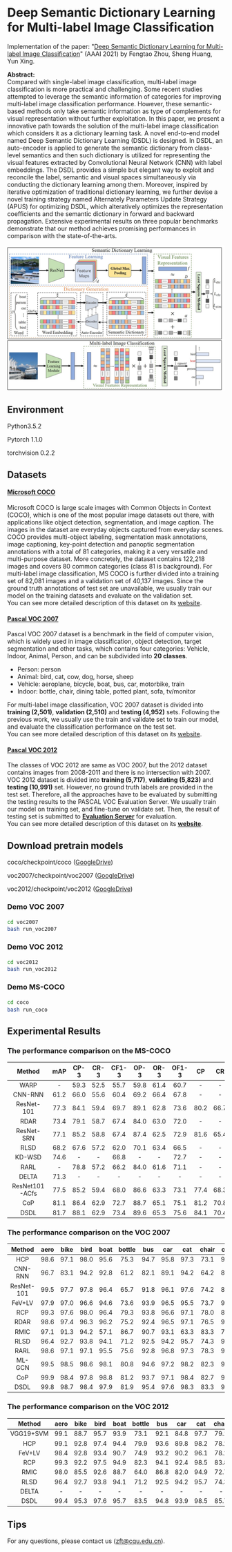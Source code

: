 # Deep Semantic Dictionary Learning for Multi-label Image Classification

Implementation of the paper: "[Deep Semantic Dictionary Learning for Multi-label Image Classification](https://ojs.aaai.org/index.php/AAAI/article/view/16472)" (AAAI 2021) by Fengtao Zhou, Sheng Huang, Yun Xing.

**Abstract:**  
Compared with single-label image classification, multi-label image classification is more practical and challenging. Some recent studies attempted to leverage the semantic information of categories for improving multi-label image classification performance. However, these semantic-based methods only take semantic information as type of complements for visual representation without further exploitation. In this paper, we present a innovative path towards the solution of the multi-label image classification which considers it as a dictionary learning task. A novel end-to-end model named Deep Semantic Dictionary Learning (DSDL) is designed. In DSDL, an auto-encoder is applied to generate the semantic dictionary from class-level semantics and then such dictionary is utilized for representing the visual features extracted by Convolutional Neural Network (CNN) with label embeddings. The DSDL provides a simple but elegant way to exploit and reconcile the label, semantic and visual spaces simultaneously via conducting the dictionary learning among them. Moreover, inspired by iterative optimization of traditional dictionary learning, we further devise a novel training strategy named Alternately Parameters Update Strategy (APUS) for optimizing DSDL, which alteratively optimizes the representation coefficients and the semantic dictionary in forward and backward propagation. Extensive experimental results on three popular benchmarks demonstrate that our method achieves promising performances in comparison with the state-of-the-arts.

![Pipeline](framework.jpg)

## Environment

Python3.5.2

Pytorch 1.1.0

torchvision 0.2.2

## Datasets
#### [Microsoft COCO](http://cocodataset.org/#home)
Microsoft COCO is large scale images with Common Objects in Context (COCO), which is one of the most popular image 
datasets out there, with applications like object detection, segmentation, and image caption. The images in the dataset 
are everyday objects captured from everyday scenes. COCO provides multi-object labeling, segmentation mask annotations, 
image captioning, key-point detection and panoptic segmentation annotations with a total of 81 categories, making it a very 
versatile and multi-purpose dataset. More concretely, the dataset contains 122,218 images and covers 80 common 
categories (class 81 is background). For multi-label image classification, MS COCO is further divided into a training set of 82,081 images and a validation set 
of 40,137 images. Since the ground truth annotations of test set are unavailable, we usually train our model on the training 
datasets and evaluate on the validation set. <br />
You can see more detailed description of this dataset on its [website](https://cocodataset.org/). <br />

#### [Pascal VOC 2007](http://host.robots.ox.ac.uk/pascal/VOC/voc2007/)
Pascal VOC 2007 dataset is a benchmark in the field of computer vision, which is widely used in image classification,
object detection, target segmentation and other tasks, which contains four categories: Vehicle, Indoor, Animal,
Person, and can be subdivided into **20 classes**.

* Person: person
* Animal: bird, cat, cow, dog, horse, sheep
* Vehicle: aeroplane, bicycle, boat, bus, car, motorbike, train
* Indoor: bottle, chair, dining table, potted plant, sofa, tv/monitor

For multi-label image classification, VOC 2007 dataset is divided into
**training (2,501)**, **validation (2,510)** and **testing (4,952)** sets. Following the previous work, we usually use the train and
validate set to train our model, and evaluate the classification performance on the test set.<br />
You can see more detailed description of this dataset on its [website](http://host.robots.ox.ac.uk/pascal/VOC/voc2007/). <br />

#### [Pascal VOC 2012](http://host.robots.ox.ac.uk/pascal/VOC/voc2012/)
The classes of VOC 2012 are same as VOC 2007, but the 2012 dataset contains images from 2008-2011 and there is no 
 intersection with 2007. VOC 2012 dataset is divided into **training (5,717)**, **validating (5,823)** and **testing (10,991)** set. 
 However, no ground truth labels are provided in the test set. Therefore, all the approaches have to be evaluated by 
 submitting the testing results to the PASCAL VOC Evaluation Server. We usually train our model on training set, and 
 fine-tune on validate set. Then, the result of testing set is submitted to 
 **[Evaluation Server](http://host.robots.ox.ac.uk:8080/)** for evaluation.<br />
You can see more detailed description of this dataset on its **[website](http://host.robots.ox.ac.uk/pascal/VOC/voc2012/)**. <br />


## Download pretrain models

coco/checkpoint/coco ([GoogleDrive](https://drive.google.com/file/d/1gEGHRAP8T5qHL3KE433F_FmyBkBTz1Ti/view?usp=sharing))

voc2007/checkpoint/voc2007 ([GoogleDrive](https://drive.google.com/file/d/1vS-EponLVU1MDwTfP3XUVWO70M7R1Yv4/view?usp=sharing))

voc2012/checkpoint/voc2012 ([GoogleDrive](https://drive.google.com/file/d/1BHPWXp6axbRRGl44ju75eb3ghftX8Ikk/view?usp=sharing))

### Demo VOC 2007

```sh
cd voc2007
bash run_voc2007
```

### Demo VOC 2012

```sh
cd voc2012
bash run_voc2012
```

### Demo MS-COCO

```sh
cd coco
bash run_coco
```

## Experimental Results
### The performance comparison on the MS-COCO
|  Method      |mAP  |CP-3 |CR-3 |CF1-3|OP-3 |OR-3 |OF1-3|CP   |CR   |CF1  |OP   |OR   |OF1  |
|:------------:|:---:|:---:|:---:|:---:|:---:|:---:|:---:|:---:|:---:|:---:|:---:|:---:|:---:|
|WARP          |-    |59.3 |52.5 |55.7 |59.8 |61.4 | 60.7|-    | -   |-    | -   | -   | -   |
|CNN-RNN       |61.2 |66.0 |55.6 |60.4 |69.2 |66.4 | 67.8|-    | -   |-    | -   | -   | -   |
|ResNet-101    |77.3 |84.1 |59.4 |69.7 |89.1 |62.8 | 73.6|80.2 | 66.7|72.8 | 83.9| 70.8| 76.8|
|RDAR          |73.4 |79.1 |58.7 |67.4 |84.0 |63.0 | 72.0|-    | -   |-    | -   | -   | -   |
|ResNet-SRN    |77.1 |85.2 |58.8 |67.4 |87.4 |62.5 | 72.9|81.6 | 65.4|71.2 | 82.7| 69.9| 75.8|
|RLSD          |68.2 |67.6 |57.2 |62.0 |70.1 |63.4 | 66.5|-    | -   |-    | -   | -   | -   |
|KD-WSD        |74.6 |-    |-    |66.8 |-    |-    | 72.7|-    | -   |69.2 | -   | -   | 74.0|
|RARL          |-    |78.8 |57.2 |66.2 |84.0 |61.6 | 71.1|-    | -   |-    | -   | -   | -   |
|DELTA         |71.3 |-    |-    |-    |-    |-    | -   |-    | -   |-    | -   | -   | -   |
|ResNet101-ACfs|77.5 |85.2 |59.4 |68.0 |86.6 |63.3 | 73.1|77.4 | 68.3|72.2 | 79.8| 73.1| 76.3|
|CoP           |81.1 |86.4 |62.9 |72.7 |88.7 |65.1 | 75.1|81.2 | 70.8|75.8 | 83.6| 73.3| 78.1|
|DSDL          |81.7 |88.1 |62.9 |73.4 |89.6 |65.3 | 75.6|84.1 | 70.4|76.7 | 85.1| 73.9| 79.1|     

### The performance comparison on the VOC 2007
|    Method    | aero  |  bike |  bird |  boat | bottle|  bus  |  car  |  cat  | chair |  cow  | table |  dog  | horse | motor | person| plant | sheep |  sofa | train |   tv  | mAP |
|:------------:|:-----:|:-----:|:-----:|:-----:|:-----:|:-----:|:-----:|:-----:|:-----:|:-----:|:-----:|:-----:|:-----:|:-----:|:-----:|:-----:|:-----:|:-----:|:-----:|:-----:|:---:|
|HCP           | 98.6  |	97.1  |	98.0  |	95.6  |	75.3  |	94.7  |	95.8  |	97.3  |	73.1  |	90.2  |	80.0  |	97.3  |	96.1  |	94.9  |	96.3  |	78.3  |	94.7  |	76.2  |	97.9  |	91.5  |	90.9|
|CNN-RNN       | 96.7  |	83.1  |	94.2  |	92.8  |	61.2  |	82.1  |	89.1  |	94.2  |	64.2  |	83.6  |	70.0  |	92.4  |	91.7  |	84.2  |	93.7  |	59.8  |	93.2  |	75.3  |	99.7  |	78.6  |	84.0|
|ResNet-101    | 99.5  |	97.7  |	97.8  |	96.4  |	65.7  |	91.8  |	96.1  |	97.6  |	74.2  |	80.9  |	85.0  |	98.4  |	96.5  |	95.9  |	98.4  |	70.1  |	88.3  |	80.2  |	98.9  |	89.2  |	89.9|
|FeV+LV        | 97.9  |	97.0  |	96.6  |	94.6  |	73.6  |	93.9  |	96.5  |	95.5  |	73.7  |	90.3  |	82.8  |	95.4  |	97.7  |	95.9  |	98.6  |	77.6  |	88.7  |	78.0  |	98.3  |	89.0  |	90.6|
|RCP           | 99.3  |	97.6  |	98.0  |	96.4  |	79.3  |	93.8  |	96.6  |	97.1  |	78.0  |	88.7  |	87.1  |	97.1  |	96.3  |	95.4  |	99.1  |	82.1  |	93.6  |	82.2  |	98.4  |	92.8  |	92.5|
|RDAR          | 98.6  |	97.4  |	96.3  |	96.2  |	75.2  |	92.4  |	96.5  |	97.1  |	76.5  |	92.0  |	87.7  |	96.8  |	97.5  |	93.8  |	98.5  |	81.6  |	93.7  |	82.8  |	98.6  |	89.3  |	91.9|
|RMIC          | 97.1  |	91.3  |	94.2  |	57.1  |	86.7  |	90.7  |	93.1  |	63.3  |	83.3  |	76.4  |	92.8  |	94.4  |	91.6  |	95.1  |	92.3  |	59.7  |	86.0  |	69.5  |	96.4  |	79.0  |	84.5|
|RLSD          | 96.4  |	92.7  |	93.8  |	94.1  |	71.2  |	92.5  |	94.2  |	95.7  |	74.3  |	90.0  |	74.2  |	95.4  |	96.2  |	92.1  |	97.9  |	66.9  |	93.5  |	73.7  |	97.5  |	87.6  |	88.5|
|RARL          | 98.6  |	97.1  |	97.1  |	95.5  |	75.6  |	92.8  |	96.8  |	97.3  |	78.3  |	92.2  |	87.6  |	96.9  |	96.5  |	93.6  |	98.5  |	81.6  |	93.1  |	83.2  |	98.5  |	89.3  |	92.0|
|ML-GCN        | 99.5  |	98.5  |	98.6  |	98.1  |	80.8  |	94.6  |	97.2  |	98.2  |	82.3  |	95.7  |	86.4  |	98.2  |	98.4  |	96.7  |	99.0  |	84.7  |	96.7  |	84.3  |	98.9  |	93.7  |	94.0|
|CoP           | 99.9  |	98.4  |	97.8  |	98.8  |	81.2  |	93.7  |	97.1  |	98.4  |	82.7  |	94.6  |	87.1  |	98.1  |	97.6  |	96.2  |	98.8  |	83.2  |	96.2  |	84.7  |	99.1  |	93.5  |	93.8|
|DSDL          | 99.8  |	98.7  |	98.4  |	97.9  |	81.9  |	95.4  |	97.6  |	98.3  |	83.3  |	95.0  |	88.6  |	98.0  |	97.9  |	95.8  |	99.0  |	86.6  |	95.9  |	86.4  |	98.6  |	94.4  |	94.4|


### The performance comparison on the VOC 2012
|    Method    | aero  |  bike |  bird |  boat | bottle|  bus  |  car  |  cat  | chair |  cow  | table |  dog  | horse | motor | person| plant | sheep |  sofa | train |   tv  | mAP |
|:------------:|:-----:|:-----:|:-----:|:-----:|:-----:|:-----:|:-----:|:-----:|:-----:|:-----:|:-----:|:-----:|:-----:|:-----:|:-----:|:-----:|:-----:|:-----:|:-----:|:-----:|:---:|
|VGG19+SVM     | 99.1  | 88.7  | 95.7  | 93.9  | 73.1  | 92.1  | 84.8  | 97.7  | 79.1  | 90.7  | 83.2  | 97.3  | 96.2  | 94.3  | 96.9  | 63.4  | 93.2  | 74.6  | 97.3  | 87.9  | 89.0|
|HCP           | 99.1  | 92.8  | 97.4  | 94.4  | 79.9  | 93.6  | 89.8  | 98.2  | 78.2  | 94.9  | 79.8  | 97.8  | 97.0  | 93.8  | 96.4  | 74.3  | 94.7  | 71.9  | 96.7  | 88.6  | 90.5|
|FeV+LV        | 98.4  | 92.8  | 93.4  | 90.7  | 74.9  | 93.2  | 90.2  | 96.1  | 78.2  | 89.8  | 80.6  | 95.7  | 96.1  | 95.3  | 97.5  | 73.1  | 91.2  | 75.4  | 97.0  | 88.2  | 89.4|
|RCP           | 99.3  | 92.2  | 97.5  | 94.9  | 82.3  | 94.1  | 92.4  | 98.5  | 83.8  | 93.5  | 83.1  | 98.1  | 97.3  | 96.0  | 98.8  | 77.7  | 95.1  | 79.4  | 97.7  | 92.4  | 92.2|
|RMIC          | 98.0  | 85.5  | 92.6  | 88.7  | 64.0  | 86.8  | 82.0  | 94.9  | 72.7  | 83.1  | 73.4  | 95.2  | 91.7  | 90.8  | 95.5  | 58.3  | 87.6  | 70.6  | 93.8  | 83.0  | 84.4|
|RLSD          | 96.4  | 92.7  | 93.8  | 94.1  | 71.2  | 92.5  | 94.2  | 95.7  | 74.3  | 90.0  | 74.2  | 95.4  | 96.2  | 92.1  | 97.9  | 66.9  | 93.5  | 73.7  | 97.5  | 87.6  | 88.5|
|DELTA         |   -   |   -   |   -   |   -   |   -   |   -   |   -   |   -   |   -   |   -   |   -   |   -   |   -   |   -   |   -   |   -   |   -   |   -   |   -   |   -   | 90.3|
|DSDL          | 99.4  | 95.3  | 97.6  | 95.7  | 83.5  | 94.8  | 93.9  | 98.5  | 85.7  | 94.5  | 83.8  | 98.4  | 97.7  | 95.9  | 98.5  | 80.6  | 95.7  | 82.3  | 98.2  | 93.2  | 93.2|


## Tips
For any questions, please contact us (zft@cqu.edu.cn).

